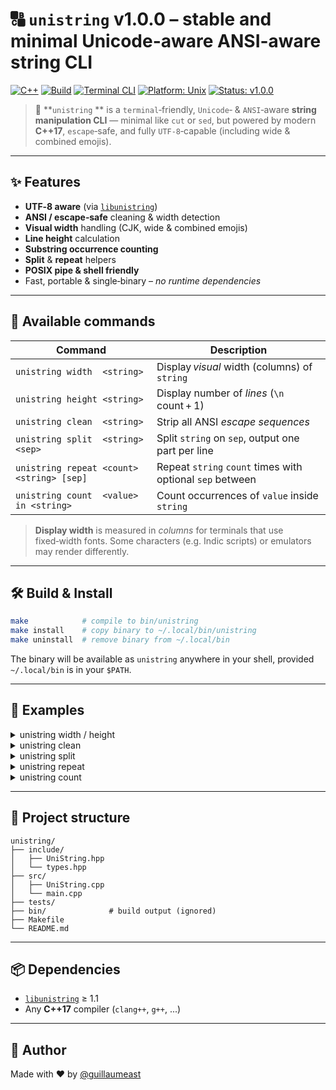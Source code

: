 # 🔠 **`unistring` v1.0.0** – stable and minimal Unicode-aware ANSI-aware string CLI

[![C++](https://img.shields.io/badge/language-C%2B%2B17-blue)](https://en.cppreference.com/)
[![Build](https://img.shields.io/badge/build-clang%2B%2B-orange)](https://clang.llvm.org/)
[![Terminal CLI](https://img.shields.io/badge/type-CLI-lightgrey)](https://en.wikipedia.org/wiki/Command-line_interface)
[![Platform: Unix](https://img.shields.io/badge/platform-Unix-darkgreen)](https://en.wikipedia.org/wiki/Unix)
[![Status: v1.0.0](https://img.shields.io/badge/status-v1.0.0-brightgreen)](https://github.com/guillaumeast/unistring/releases/tag/v1.0.0)


> 🧠 **`unistring` ** is a `terminal`‑friendly, `Unicode`‑ & `ANSI`‑aware **string manipulation CLI** — minimal like `cut` or `sed`, but powered by modern **C++17**, `escape`‑safe, and fully `UTF‑8`‑capable (including wide & combined emojis).

---

## ✨ Features

- **UTF‑8 aware** (via [`libunistring`](https://www.gnu.org/software/libunistring/))
- **ANSI / escape‑safe** cleaning & width detection
- **Visual width** handling (CJK, wide & combined emojis)
- **Line height** calculation
- **Substring occurrence counting**
- **Split** & **repeat** helpers
- **POSIX pipe & shell friendly**
- Fast, portable & single‑binary – *no runtime dependencies*

---

## 🚀 Available commands

| Command                                       | Description                                                                 |
|-----------------------------------------------|-----------------------------------------------------------------------------|
| `unistring width  <string>`                         | Display *visual* width (columns) of `string`                                |
| `unistring height <string>`                         | Display number of *lines* (`\n` count + 1)                                 |
| `unistring clean  <string>`                         | Strip all ANSI *escape sequences*                                           |
| `unistring split  <string> <sep>`                   | Split `string` on `sep`, output one part per line                           |
| `unistring repeat <count> <string> [sep]`           | Repeat `string` `count` times with optional `sep` between                   |
| `unistring count  <value> in <string>`              | Count occurrences of `value` inside `string`                                |

> **Display width** is measured in *columns* for terminals that use fixed‑width fonts.
> Some characters (e.g. Indic scripts) or emulators may render differently.

---

## 🛠️ Build & Install

```sh
make            # compile to bin/unistring
make install    # copy binary to ~/.local/bin/unistring
make uninstall  # remove binary from ~/.local/bin
```

The binary will be available as `unistring`  anywhere in your shell, provided `~/.local/bin` is in your `$PATH`.

---

## 🧪 Examples

<details>
<summary>unistring width / height</summary>

```bash
red="[31m"
reset="[0m"

unistring width  "1🛑4"               # → 4
unistring height "a
b
c"            # → 3
unistring width  "${red}1${reset}🛑4" # → 4 (ignores escapes)
```
</details>

<details>
<summary>unistring clean</summary>

```bash
unistring clean "${red}Red${reset}"   # → "Red"
```
</details>

<details>
<summary>unistring split</summary>

```bash
unistring split "a-b-c" "-"           # → "a
b
c"
```
</details>

<details>
<summary>unistring repeat</summary>

```bash
unistring repeat 3 "foo" "-"          # → "foo-foo-foo"
```
</details>

<details>
<summary>unistring count</summary>

```bash
unistring count "-" in "a-b-c-d-"     # → 4
```
</details>

---

## 📁 Project structure

```
unistring/
├── include/
│   ├── UniString.hpp
│   └── types.hpp
├── src/
│   ├── UniString.cpp
│   └── main.cpp
├── tests/
├── bin/              # build output (ignored)
├── Makefile
└── README.md
```

---

## 📦 Dependencies

- [`libunistring`](https://www.gnu.org/software/libunistring/) ≥ 1.1
- Any **C++17** compiler (`clang++`, `g++`, ...)

---

## 🧑 Author

Made with ❤️ by [@guillaumeast](https://github.com/guillaumeast)
